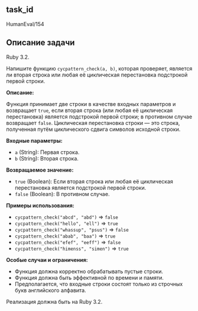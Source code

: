 ## task_id
HumanEval/154

## Описание задачи
Ruby 3.2.

Напишите функцию `cycpattern_check(a, b)`, которая проверяет, является ли вторая строка или любая её циклическая перестановка подстрокой первой строки.

**Описание:**

Функция принимает две строки в качестве входных параметров и возвращает `true`, если вторая строка (или любая её циклическая перестановка) является подстрокой первой строки; в противном случае возвращает `false`.  Циклическая перестановка строки — это строка, полученная путём циклического сдвига символов исходной строки.

**Входные параметры:**

* `a` (String): Первая строка.
* `b` (String): Вторая строка.

**Возвращаемое значение:**

* `true` (Boolean): Если вторая строка или любая её циклическая перестановка является подстрокой первой строки.
* `false` (Boolean): В противном случае.

**Примеры использования:**

* `cycpattern_check("abcd", "abd")` => `false`
* `cycpattern_check("hello", "ell")` => `true`
* `cycpattern_check("whassup", "psus")` => `false`
* `cycpattern_check("abab", "baa")` => `true`
* `cycpattern_check("efef", "eeff")` => `false`
* `cycpattern_check("himenss", "simen")` => `true`


**Особые случаи и ограничения:**

* Функция должна корректно обрабатывать пустые строки.
* Функция должна быть эффективной по времени и памяти.
* Предполагается, что входные строки состоят только из строчных букв английского алфавита.


Реализация должна быть на Ruby 3.2.

